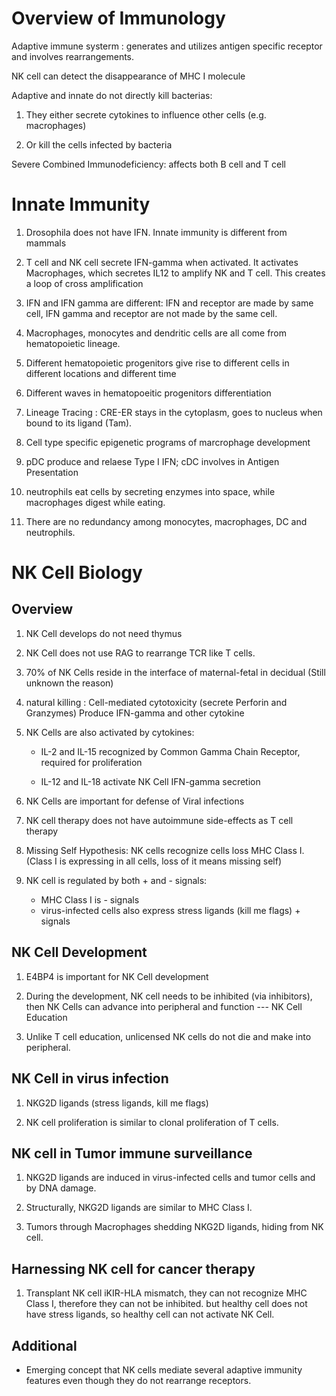 # Overview of Immunology 
Adaptive immune systerm : generates and utilizes antigen specific receptor and involves rearrangements.

NK cell can detect the disappearance of MHC I molecule

Adaptive and innate do not directly kill bacterias: 

1. They either secrete cytokines to influence other cells (e.g. macrophages)

2. Or kill the cells infected by bacteria

Severe Combined Immunodeficiency: affects both B cell and T cell

# Innate Immunity

1. Drosophila does not have IFN. Innate immunity is different from mammals

2. T cell and NK cell secrete IFN-gamma when activated. It activates Macrophages, which
secretes IL12 to amplify NK and T cell. This creates a loop of cross amplification

3. IFN and IFN gamma are different: IFN and receptor are made by same cell, IFN gamma and receptor
are not made by the same cell.

4. Macrophages, monocytes and dendritic cells are all come from hematopoietic lineage.

5. Different hematopoietic progenitors give rise to different cells in
   different locations and different time

6. Different waves in hematopoeitic progenitors differentiation

7. Lineage Tracing : CRE-ER stays in the cytoplasm, goes to nucleus when bound
   to its ligand (Tam).

8. Cell type specific epigenetic programs of marcrophage development

9. pDC produce and relaese Type I IFN; cDC involves in Antigen Presentation

10. neutrophils eat cells by secreting enzymes into space, while macrophages digest while eating.

11. There are no redundancy among monocytes, macrophages, DC and neutrophils. 

# NK Cell Biology

## Overview

1. NK Cell develops do not need thymus

2. NK Cell does not use RAG to rearrange TCR like T cells.

3. 70% of NK Cells reside in the interface of maternal-fetal in decidual (Still unknown the 
reason)

4. natural killing : Cell-mediated cytotoxicity (secrete Perforin and Granzymes)
   Produce IFN-gamma and other cytokine

5. NK Cells are also activated by cytokines:
   
   - IL-2 and IL-15 recognized by Common Gamma Chain Receptor, required for proliferation 

   - IL-12 and IL-18 activate NK Cell IFN-gamma secretion

6. NK Cells are important for defense of Viral infections

7. NK cell therapy does not have autoimmune side-effects as T cell therapy

8. Missing Self Hypothesis: NK cells recognize cells loss MHC Class I. (Class I is expressing
   in all cells, loss of it means missing self)

9. NK cell is regulated by both + and - signals:
   - MHC Class I is - signals
   - virus-infected cells also express stress ligands (kill me flags) + signals

## NK Cell Development

1. E4BP4 is important for NK Cell development

2. During the development, NK cell needs to be inhibited (via inhibitors), then NK Cells can advance into peripheral and function --- NK Cell Education

3. Unlike T cell education, unlicensed NK cells do not die and make into peripheral.

## NK Cell in virus infection

1. NKG2D ligands (stress ligands, kill me flags)

2. NK cell proliferation is similar to clonal proliferation of T cells.

## NK cell in Tumor immune surveillance

1. NKG2D ligands are induced in virus-infected cells and tumor cells and by DNA damage.

2. Structurally, NKG2D ligands are similar to MHC Class I.

3. Tumors through Macrophages shedding NKG2D ligands, hiding from NK cell.

## Harnessing NK cell for cancer therapy

1. Transplant NK cell iKIR-HLA mismatch, they can not recognize MHC Class I, therefore they can not be inhibited. 
   but healthy cell does not have stress ligands, so healthy cell can not activate NK Cell.

## Additional

- Emerging concept that NK cells mediate several adaptive immunity features even though they do not rearrange receptors.






